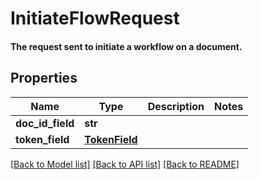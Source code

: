 # InitiateFlowRequest

#### The request sent to initiate a workflow on a document.

## Properties
Name | Type | Description | Notes
------------ | ------------- | ------------- | -------------
**doc_id_field** | **str** |  | 
**token_field** | [**TokenField**](TokenField.md) |  | 

[[Back to Model list]](../README.md#documentation-for-models) [[Back to API list]](../README.md#documentation-for-api-endpoints) [[Back to README]](../README.md)


